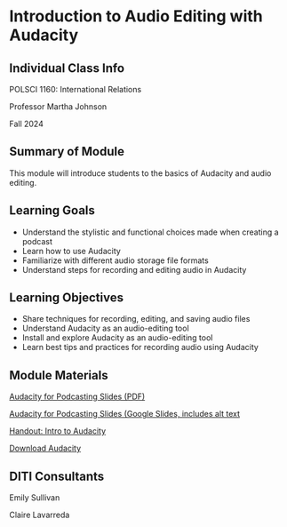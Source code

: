 <h1>Introduction to Audio Editing with Audacity</h1>
<h2>Individual Class Info</h2>

POLSCI 1160: International Relations

Professor Martha Johnson

Fall 2024

<h2>Summary of Module</h2>

This module will introduce students to the basics of Audacity and audio editing.

<h2>Learning Goals</h2>

* Understand the stylistic and functional choices made when creating a podcast
* Learn how to use Audacity
* Familiarize with different audio storage file formats
* Understand steps for recording and editing audio in Audacity

<h2>Learning Objectives</h2>

* Share techniques for recording, editing, and saving audio files  
* Understand Audacity as an audio-editing tool
* Install and explore Audacity as an audio-editing tool
* Learn best tips and practices for recording audio using Audacity 

<h2>Module Materials</h2>

[Audacity for Podcasting Slides (PDF)](https://github.com/NULabNortheastern/digitalassignmentshowcase/blob/main/audio-editing_podcasting/fa24-johnson-polsci1160-audacity/Johnson-Audacity-Slides.pdf)

[Audacity for Podcasting Slides (Google Slides, includes alt text](https://docs.google.com/presentation/d/1EJbnwiitnHizYyI14N6t--9UTHFosInl6t5IaT30mKA/edit#slide=id.g2e2f79e8567_0_56)

[Handout: Intro to Audacity](https://github.com/NULabNortheastern/digitalassignmentshowcase/blob/main/audio-editing_podcasting/fa24-johnson-polsci1160-audacity/Intro-to-Audacity-handout.pdf)

[Download Audacity](https://www.audacityteam.org/download/)

<h2>DITI Consultants</h2>

Emily Sullivan 

Claire Lavarreda





